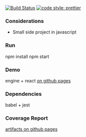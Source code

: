 [![Build Status](https://travis-ci.org/bmdoherty/sudoku.svg?branch=master)](https://travis-ci.org/bmdoherty/sudoku)
[![code style: prettier](https://img.shields.io/badge/code_style-prettier-ff69b4.svg?style=flat-square)](https://github.com/prettier/prettier)

### Considerations
* Small side project in javascript

### Run
npm install
npm start

### Demo
engine + react [on github pages](https://bmdoherty.github.io/sudoku-react/)

### Dependencies
babel + jest

### Coverage Report
[artifacts on github pages](https://bmdoherty.github.io/sudoku/)
